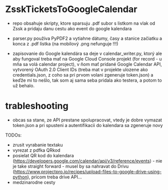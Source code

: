 # ZsskTicketsToGoogleCalendar

- repo obsahuje skripty, ktore sparsuju .pdf subor s listkom na vlak od Zssk a pridaju danu cestu ako event do google kalendara

- parser.py používa PyPDF2 a vytiahne dátumy, časy a stanice začiatku a konca z .pdf lístka (na mobilový .png nefunguje !!!)

- zapisovanie do Google kalendára sa deje v calendar_writer.py, ktorý ale aby fungoval treba mať na Google Cloud Console projekt (for record - u mňa sa volá calendar project), v ňom mať pridané Google Calendar API, vytvorený  OAuth 2.0 Client IDs (treba mat v projekte ulozene ako credentials.json, z coho sa pri prvom volani zgeneruje token.json) a keďže mi to nešlo, tak som aj sama seba pridala ako testera, a potom to už behalo. 

# trableshooting

- obcas sa stane, ze API prestane spolupracovat, vtedy je dobre vymazat token.json a pri spusteni a autentifikacii do kalendara sa zgeneruje novy



TODOs:
- zrusit vyrabanie textaku
- vyrezat z pdfka QRkod
- posielat QR kod do kalendara (https://developers.google.com/calendar/api/v3/reference/events) - nie je take straight forward - musel by sa nahravat do Drivu (https://www.projectpro.io/recipes/upload-files-to-google-drive-using-python), pricom treba drive API...
- medzinarodne cesty
